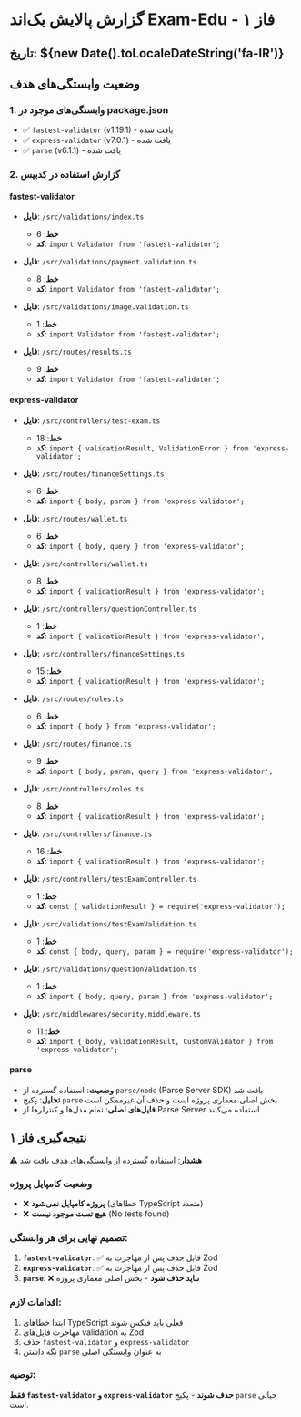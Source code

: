 # گزارش پالایش بک‌اند Exam-Edu - فاز ۱

## تاریخ: ${new Date().toLocaleDateString('fa-IR')}

## وضعیت وابستگی‌های هدف

### 1. وابستگی‌های موجود در package.json
- ✅ `fastest-validator` (v1.19.1) - یافت شده
- ✅ `express-validator` (v7.0.1) - یافت شده  
- ✅ `parse` (v6.1.1) - یافت شده

### 2. گزارش استفاده در کدبیس

#### fastest-validator
- **فایل**: `/src/validations/index.ts`
  - **خط**: 6
  - **کد**: `import Validator from 'fastest-validator';`

- **فایل**: `/src/validations/payment.validation.ts`
  - **خط**: 8
  - **کد**: `import Validator from 'fastest-validator';`

- **فایل**: `/src/validations/image.validation.ts`
  - **خط**: 1
  - **کد**: `import Validator from 'fastest-validator';`

- **فایل**: `/src/routes/results.ts`
  - **خط**: 9
  - **کد**: `import Validator from 'fastest-validator';`

#### express-validator
- **فایل**: `/src/controllers/test-exam.ts`
  - **خط**: 18
  - **کد**: `import { validationResult, ValidationError } from 'express-validator';`

- **فایل**: `/src/routes/financeSettings.ts`
  - **خط**: 6
  - **کد**: `import { body, param } from 'express-validator';`

- **فایل**: `/src/routes/wallet.ts`
  - **خط**: 6
  - **کد**: `import { body, query } from 'express-validator';`

- **فایل**: `/src/controllers/wallet.ts`
  - **خط**: 8
  - **کد**: `import { validationResult } from 'express-validator';`

- **فایل**: `/src/controllers/questionController.ts`
  - **خط**: 1
  - **کد**: `import { validationResult } from 'express-validator';`

- **فایل**: `/src/controllers/financeSettings.ts`
  - **خط**: 15
  - **کد**: `import { validationResult } from 'express-validator';`

- **فایل**: `/src/routes/roles.ts`
  - **خط**: 6
  - **کد**: `import { body } from 'express-validator';`

- **فایل**: `/src/routes/finance.ts`
  - **خط**: 9
  - **کد**: `import { body, param, query } from 'express-validator';`

- **فایل**: `/src/controllers/roles.ts`
  - **خط**: 8
  - **کد**: `import { validationResult } from 'express-validator';`

- **فایل**: `/src/controllers/finance.ts`
  - **خط**: 16
  - **کد**: `import { validationResult } from 'express-validator';`

- **فایل**: `/src/controllers/testExamController.ts`
  - **خط**: 1
  - **کد**: `const { validationResult } = require('express-validator');`

- **فایل**: `/src/validations/testExamValidation.ts`
  - **خط**: 1
  - **کد**: `const { body, query, param } = require('express-validator');`

- **فایل**: `/src/validations/questionValidation.ts`
  - **خط**: 1
  - **کد**: `import { body, query, param } from 'express-validator';`

- **فایل**: `/src/middlewares/security.middleware.ts`
  - **خط**: 11
  - **کد**: `import { body, validationResult, CustomValidator } from 'express-validator';`

#### parse
- **وضعیت**: استفاده گسترده از `parse/node` (Parse Server SDK) یافت شد
- **تحلیل**: پکیج `parse` بخش اصلی معماری پروژه است و حذف آن غیرممکن است
- **فایل‌های اصلی**: تمام مدل‌ها و کنترلرها از Parse Server استفاده می‌کنند

## نتیجه‌گیری فاز ۱

⚠️ **هشدار**: استفاده گسترده از وابستگی‌های هدف یافت شد

### وضعیت کامپایل پروژه
- ❌ **پروژه کامپایل نمی‌شود** (خطاهای TypeScript متعدد)
- ❌ **هیچ تست موجود نیست** (No tests found)

### تصمیم نهایی برای هر وابستگی:

1. **`fastest-validator`**: ✅ قابل حذف پس از مهاجرت به Zod
2. **`express-validator`**: ✅ قابل حذف پس از مهاجرت به Zod  
3. **`parse`**: ❌ **نباید حذف شود** - بخش اصلی معماری پروژه

### اقدامات لازم:
1. ابتدا خطاهای TypeScript فعلی باید فیکس شوند
2. مهاجرت فایل‌های validation به Zod
3. حذف `fastest-validator` و `express-validator`
4. نگه داشتن `parse` به عنوان وابستگی اصلی

### توصیه:
**فقط `fastest-validator` و `express-validator` حذف شوند** - پکیج `parse` حیاتی است. 